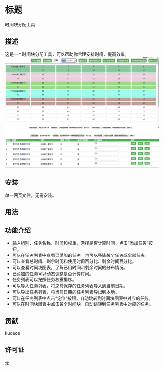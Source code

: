 # 标题

时间块分配工具

## 描述

这是一个时间块分配工具，可以帮助你合理安排时间，提高效率。
![截图1](chart-pic.png)
![截图2](table-pic.png)

## 安装

单一网页文件，无需安装。

## 用法


## 功能介绍

- 输入组别、任务名称、时间和权重，选择是否计算时间，点击“添加任务”按钮。
- 可以在任务列表中查看已添加的任务，也可以移除某个任务或全部任务。
- 可以查看总时间、剩余时间和使用时间百分比、剩余时间百分比。
- 可以查看时间块图表，了解已用时间和剩余时间的分布情况。
- 已添加的任务可以动态调整是否计算时间。
- 任务列表可以按照任务权重排序。
- 可以导入任务列表，将之前保存的任务列表导入到当前日期。
- 可以导出任务列表，将当前日期的任务列表导出到本地。
- 可以在任务列表中点击“定位”按钮，自动跳转到时间块图表中对应的任务。
- 可以在时间块图表中点击某个时间块，自动跳转到任务列表中对应的任务。


## 贡献
kucece

## 许可证
无
